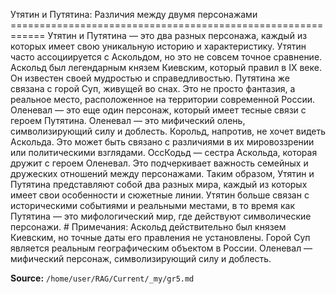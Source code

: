 Утятин и Путятина: Различия между двумя персонажами ============================================================ Утятин и Путятина — это два разных персонажа, каждый из которых имеет свою уникальную историю и характеристику. Утятин часто ассоциируется с Аскольдом, но это не совсем точное сравнение. Аскольд был легендарным князем Киевским, который правил в IX веке. Он известен своей мудростью и справедливостью. Путятина же связана с горой Суп, живущей во снах. Это не просто фантазия, а реальное место, расположенное на территории современной России. Оленевал — это еще один персонаж, который имеет тесные связи с героем Путятина. Оленевал — это мифический олень, символизирующий силу и доблесть. Корольд, напротив, не хочет видеть Аскольда. Это может быть связано с различиями в их мировоззрении или политическими взглядами. ОссКодьд — сестра Аскольда, которая дружит с героем Оленевал. Это подчеркивает важность семейных и дружеских отношений между персонажами. Таким образом, Утятин и Путятина представляют собой два разных мира, каждый из которых имеет свои особенности и сюжетные линии. Утятин больше связан с историческими событиями и реальными местами, в то время как Путятина — это мифологический мир, где действуют символические персонажи. # Примечания: Аскольд действительно был князем Киевским, но точные даты его правления не установлены. Горой Суп является реальным географическим объектом в России. Оленевал — мифический персонаж, символизирующий силу и доблесть.


**Source:** `/home/user/RAG/Current/_my/gr5.md`
